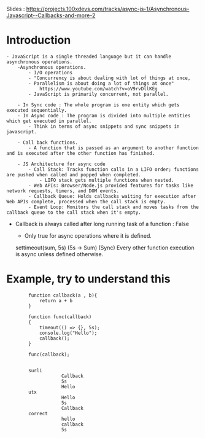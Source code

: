 Slides : https://projects.100xdevs.com/tracks/async-js-1/Asynchronous-Javascript--Callbacks-and-more-2


# Introduction

    - JavaScript is a single threaded language but it can handle asynchronous operations.
        -Asynchronous operations.
            - I/O operations
            - "Concurrency is about dealing with lot of things at once, 
            - Parallelism is about doing a lot of things at once" 
                https://www.youtube.com/watch?v=oV9rvDllKEg
            - JavaScript is primarily concurrent, not parallel.
            
        - In Sync code : The whole program is one entity which gets executed sequentially.
        - In Async code : The program is divided into multiple entities which get executed in parallel.
            - Think in terms of async snippets and sync snippets in javascript.

        - Call back functions.
            - A function that is passed as an argument to another function and is executed after the other function has finished.

        - JS Architecture for async code
            - Call Stack: Tracks function calls in a LIFO order; functions are pushed when called and popped when completed.
                - LIFO stack gets multiple functions when nested.
            - Web APIs: Browser/Node.js provided features for tasks like network requests, timers, and DOM events.
            - Callback Queue: Holds callbacks waiting for execution after Web APIs complete, processed when the call stack is empty.
            - Event Loop: Monitors the call stack and moves tasks from the callback queue to the call stack when it's empty.





- Callback is always called after long running task of a function : False
    - Only true for async operations where it is defined.


    settimeout(sum, 5s) (5s -> Sum) (Sync)
    Every other function execution is async unless defined otherwise.


# Example, try to understand this

            function callback(a , b){
                return a + b
            }

            function func(callback)
            {
                timeout(() => {}, 5s);
                console.log("Hello");
                callback();
            }

            func(callback);


            surli
                        Callback
                        5s
                        Hello
            utx
                        Hello
                        5s
                        Callback
            correct
                        hello
                        callback
                        5s